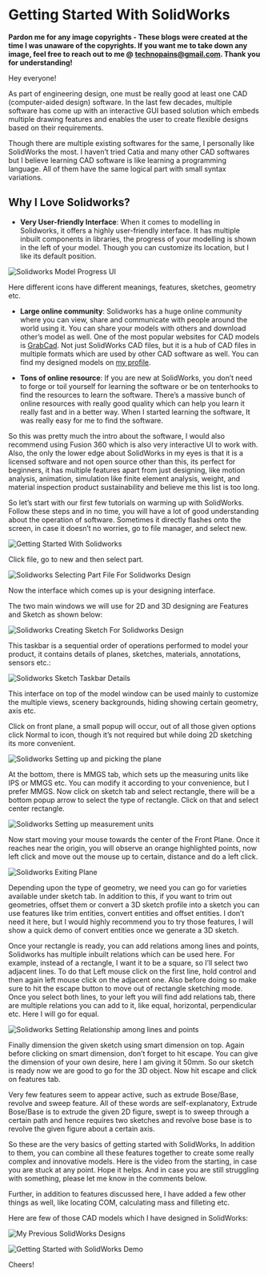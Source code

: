 # Getting Started With SolidWorks

**Pardon me for any image copyrights - These blogs were created at the time I was unaware of the copyrights. If you want me to take down any image, feel free to reach out to me @ technopains@gmail.com. Thank you for understanding!**

Hey everyone!

As part of engineering design,  one must be really good at least one CAD (computer-aided design) software. In the last few decades, multiple software has come up with an interactive GUI based solution which embeds multiple drawing features and enables the user to create flexible designs based on their requirements.


Though there are multiple existing softwares for the same, I personally like SolidWorks the most. I haven’t tried Catia and many other CAD softwares but I believe learning CAD software is like learning a programming language. All of them have the same logical part with small syntax variations.


## Why I Love Solidworks?

- **Very User-friendly Interface**: When it comes to modelling in Solidworks, it offers a highly user-friendly interface. It has multiple inbuilt components in libraries, the progress of your modelling is shown in the left of your model. Though you can customize its location, but I like its default position.

![Solidworks Model Progress UI](https://raw.githubusercontent.com/sedhha/md-blogs/main/mechanical/assets/getting-started-with-solidworks-01.jpeg)


Here different icons have different meanings, features, sketches, geometry etc.

- **Large online community**: Solidworks has a huge online community where you can view, share and communicate with people around the world using it. You can share your models with others and download other’s model as well. One of the most popular websites for CAD models is [GrabCad](https://technopain.wordpress.com/2018/11/08/getting-started-with-solidworks/grabcad.com). Not just SolidWorks CAD files, but it is a hub of CAD files in multiple formats which are used by other CAD software as well. You can find my designed models on [my profile](https://grabcad.com/shivam.sahil-1).

- **Tons of online resource**: If you are new at SolidWorks, you don’t need to forge or toil yourself for learning the software or be on tenterhooks to find the resources to learn the software. There’s a massive bunch of online resources with really good quality which can help you learn it really fast and in a better way. When I started learning the software, It was really easy for me to find the software.

So this was pretty much the intro about the software, I would also recommend using Fusion 360 which is also very interactive UI to work with. Also, the only the lower edge about SolidWorks in my eyes is that it is a licensed software and not open source other than this, its perfect for beginners, it has multiple features apart from just designing, like motion analysis, animation, simulation like finite element analysis, weight, and material inspection product sustainability and believe me this list is too long.

So let’s start with our first few tutorials on warming up with SolidWorks. Follow these steps and in no time, you will have a lot of good understanding about the operation of  software. Sometimes it directly flashes onto the screen, in case it doesn’t no worries, go to file manager, and select new.

![Getting Started With Solidworks](https://raw.githubusercontent.com/sedhha/md-blogs/main/mechanical/assets/getting-started-with-solidworks-02.jpeg)

Click file, go to new and then select part.

![Solidworks Selecting Part File For Solidworks Design](https://raw.githubusercontent.com/sedhha/md-blogs/main/mechanical/assets/getting-started-with-solidworks-03.jpeg)


Now the interface which comes up is your designing interface.

The two main windows we will use for 2D and 3D designing are Features and Sketch as shown below:

![Solidworks Creating Sketch For Solidworks Design](https://raw.githubusercontent.com/sedhha/md-blogs/main/mechanical/assets/getting-started-with-solidworks-04.jpeg)

This taskbar is a sequential order of operations performed to model your product, it contains details of planes, sketches, materials, annotations, sensors etc.:

![Solidworks Sketch Taskbar Details](https://raw.githubusercontent.com/sedhha/md-blogs/main/mechanical/assets/getting-started-with-solidworks-05.jpeg)

This interface on top of the model window can be used mainly to customize the multiple views, scenery backgrounds, hiding showing certain geometry, axis etc.

Click on front plane, a small popup will occur, out of all those given options click Normal to icon, though it’s not required but while doing 2D sketching its more convenient.

![Solidworks Setting up and picking the plane](https://raw.githubusercontent.com/sedhha/md-blogs/main/mechanical/assets/getting-started-with-solidworks-06.jpeg)

At the bottom, there is MMGS tab,  which sets up the measuring units like IPS or MMGS etc. You can modify it according to your convenience, but I prefer MMGS. Now click on sketch tab and select rectangle, there will be a bottom popup arrow to select the type of rectangle. Click on that and select center rectangle.

![Solidworks Setting up measurement units](https://raw.githubusercontent.com/sedhha/md-blogs/main/mechanical/assets/getting-started-with-solidworks-07.jpeg)

Now start moving your mouse towards the center of the Front Plane. Once it reaches near the origin, you will observe an orange highlighted points, now left click and move out the mouse up to certain, distance and do a left click.

![Solidworks Exiting Plane](https://raw.githubusercontent.com/sedhha/md-blogs/main/mechanical/assets/getting-started-with-solidworks-08.jpeg)

Depending upon the type of geometry, we need you can go for varieties available under sketch tab. In addition to this, if you want to trim out geometries, offset them or convert a 3D sketch profile into a sketch you can use features like trim entities, convert entities and offset entities.  I don’t need it here, but I would highly recommend you to try those features, I will show a quick demo of convert entities once we generate a 3D sketch.

Once your rectangle is ready, you can add relations among lines and points, Solidworks has multiple inbuilt relations which can be used here. For example, instead of a rectangle, I want it to be a square, so I’ll select two adjacent lines. To do that Left mouse click on the first line, hold control and then again left mouse click on the adjacent one. Also before doing so make sure to hit the escape button to move out of rectangle sketching mode. Once you select both lines, to your left you will find add relations tab, there are multiple relations you can add to it, like equal, horizontal, perpendicular etc. Here I will go for equal.

![Solidworks Setting Relationship among lines and points](https://raw.githubusercontent.com/sedhha/md-blogs/main/mechanical/assets/getting-started-with-solidworks-09.jpeg)

Finally dimension the given sketch using smart dimension on top. Again before clicking on smart dimension, don’t forget to hit escape. You can give the dimension of your own desire, here I am giving it 50mm. So our sketch is ready now we are good to go for the 3D object. Now hit escape and click on features tab.

Very few features seem to appear active, such as extrude Bose/Base, revolve and sweep feature.  All of these words are self-explanatory, Extrude Bose/Base is to extrude the given 2D figure, swept is to sweep through a certain path and hence requires two sketches and revolve bose base is to revolve the given figure about a certain axis.

So these are the very basics of getting started with SolidWorks, In addition to them, you can combine all these features together to create some really complex and innovative models. Here is the video from the starting, in case you are stuck at any point. Hope it helps. And in case you are still struggling with something, please let me know in the comments below.

Further, in addition to features discussed here, I have added a few other things as well, like locating COM, calculating mass and filleting etc.

Here are few of those CAD models which I have designed in SolidWorks:

![My Previous SolidWorks Designs](https://raw.githubusercontent.com/sedhha/md-blogs/main/mechanical/assets/getting-started-with-solidworks-10.jpeg)

![Getting Started with SolidWorks Demo](https://raw.githubusercontent.com/sedhha/md-blogs/main/mechanical/assets/getting-started-with-solidworks-11.gif)

Cheers!